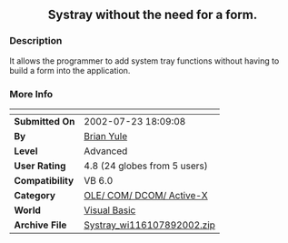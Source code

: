﻿<div align="center">

## Systray without the need for a form\.


</div>

### Description

It allows the programmer to add system tray functions without having to build a form into the application.
 
### More Info
 


<span>             |<span>
---                |---
**Submitted On**   |2002-07-23 18:09:08
**By**             |[Brian Yule](https://github.com/Planet-Source-Code/PSCIndex/blob/master/ByAuthor/brian-yule.md)
**Level**          |Advanced
**User Rating**    |4.8 (24 globes from 5 users)
**Compatibility**  |VB 6\.0
**Category**       |[OLE/ COM/ DCOM/ Active\-X](https://github.com/Planet-Source-Code/PSCIndex/blob/master/ByCategory/ole-com-dcom-active-x__1-29.md)
**World**          |[Visual Basic](https://github.com/Planet-Source-Code/PSCIndex/blob/master/ByWorld/visual-basic.md)
**Archive File**   |[Systray\_wi116107892002\.zip](https://github.com/Planet-Source-Code/brian-yule-systray-without-the-need-for-a-form__1-37400/archive/master.zip)









